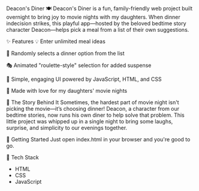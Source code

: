 Deacon's Diner 🍽️
Deacon's Diner is a fun, family-friendly web project built overnight to bring joy to movie nights with my daughters. When dinner indecision strikes, this playful app—hosted by the beloved bedtime story character Deacon—helps pick a meal from a list of their own suggestions.

✨ Features
💡 Enter unlimited meal ideas

🎲 Randomly selects a dinner option from the list

🎭 Animated "roulette-style" selection for added suspense

🎨 Simple, engaging UI powered by JavaScript, HTML, and CSS

👧 Made with love for my daughters' movie nights

📖 The Story Behind It
Sometimes, the hardest part of movie night isn't picking the movie—it’s choosing dinner! Deacon, a character from our bedtime stories, now runs his own diner to help solve that problem. This little project was whipped up in a single night to bring some laughs, surprise, and simplicity to our evenings together.

🚀 Getting Started
Just open index.html in your browser and you're good to go.

🔧 Tech Stack
- HTML
- CSS
- JavaScript
